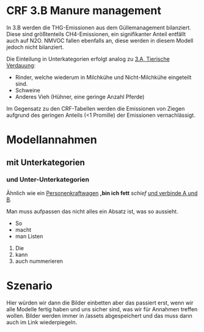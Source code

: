 # CRF 3.B Manure management

In 3.B werden die THG-Emissionen aus dem Güllemanagement bilanziert. Diese sind größtenteils CH4-Emissionen, ein signifikanter Anteil entfällt auch auf N2O. NMVOC fallen ebenfalls an, diese werden in diesem Modell jedoch nicht bilanziert.

Die Einteilung in Unterkategorien erfolgt analog zu [3.A, Tierische Verdauung](CRF3A.md):
* Rinder, welche wiederum in Milchkühe und Nicht-Milchkühe eingeteilt sind. 
* Schweine
* Anderes Vieh (Hühner, eine geringe Anzahl Pferde) 

Im Gegensatz zu den CRF-Tabellen werden die Emissionen von Ziegen aufgrund des geringen Anteils (<1 Promille) der Emissionen vernachlässigt.

# Modellannahmen
## mit Unterkategorien
### und Unter-Unterkategorien

Ähnlich wie ein [Personenkraftwagen](CRF1A3bPWK.md)
**,bin ich fett** _schief_ [und verbinde A und B](https://app.element.io/germanzero.de).

Man muss aufpassen
das nicht alles ein Absatz ist,
was so aussieht.

* So
* macht
* man Listen

1. Die
2. kann
3. auch nummerieren


# Szenario

Hier würden wir dann die Bilder einbetten aber das passiert erst, wenn wir alle Modelle fertig haben und uns sicher sind,
was wir für Annahmen treffen wollen. Bilder werden immer in /assets abgespeichert und das muss dann auch im Link wiederpiegeln.



